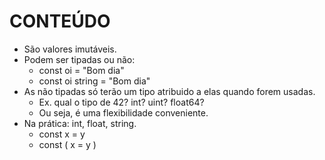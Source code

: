 # CONTEÚDO

- São valores imutáveis.
- Podem ser tipadas ou não:
    - const oi = "Bom dia"
    - const oi string = "Bom dia"
- As não tipadas só terão um tipo atribuido a elas quando forem usadas.
    - Ex. qual o tipo de 42? int? uint? float64?
    - Ou seja, é uma flexibilidade conveniente.
- Na prática: int, float, string.
    - const x = y
    - const ( x = y )
